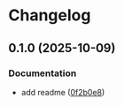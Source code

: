 # Changelog

## 0.1.0 (2025-10-09)


### Documentation

* add readme ([0f2b0e8](https://github.com/blindpaylabs/blindpay-python/commit/0f2b0e84cb5074ecc4b2f16c79baa2ad0f547753))
